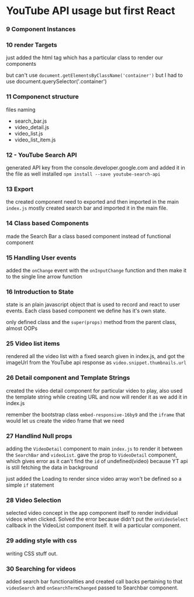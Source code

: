 # YouTube API usage but first React
 
 ### 9 Component Instances

 ### 10 render Targets
 just added the html tag which has a particular class to render our components

 but can't use `document.getElementsByClassName('container')` but I had to use document.querySelector('.container')

 ### 11 Componenct structure
 files naming
  - search_bar.js
  - video_detail.js
  - video_list.js
  - video_list_item.js

 ### 12 - YouTube Search API
   generated API key from the console.developer.google.com 
   and added it in the file
   as well installed `npm install --save youtube-search-api`

 ### 13 Export
  the created component need to exported and then imported in the main `index.js`
  mostly created search bar and imported it in the main file.

 ### 14 Class based Components
  made the Search Bar a class based component instead of functional component

### 15 Handling User events
  added the `onChange` event with the `onInputChange` function and then make it to the single line arrow function

### 16 Introduction to State
  state is an plain javascript object that is used to record and react to user events. Each class based component we define has it's own state.
  
  only defined class and the `super(props)` method from the parent class, almost OOPs

### 25 Video list items
  rendered all the video list with a fixed search given in index.js, and got the imageUrl from the YouTube api response as `video.snippet.thumbnails.url`

### 26 Detail component and Template Strings
  created the video detail component for particular video to play, also used the template string while creating URL and now will render it as we add it in index.js

  remember the bootstrap class `embed-responsive-16by9` and the `iframe` that would let us create the video frame that we need

### 27 Handlind Null props
  adding the `VideoDetail` component to main `index.js` to render it between the `SearchBar` and `videoList`.
  gave the prop to `VideoDetail` component, which gives error as it can't find the `id` of undefined(video) because YT api is still fetching the data in background

  just added the Loading to render since video array won't be defined so a simple `if` statement

### 28 Video Selection
  selected video concept in the app component itself to render individual videos when clicked.
  Solved the error because didn't put the `onVideoSelect` callback in the VideoList component itself. It will a particular component.

### 29 adding style with css
  writing CSS stuff out.

### 30 Searching for videos
  added search bar functionalities and created call backs pertaining to that `videoSearch` and `onSearchTermChanged` passed to Searchbar component.